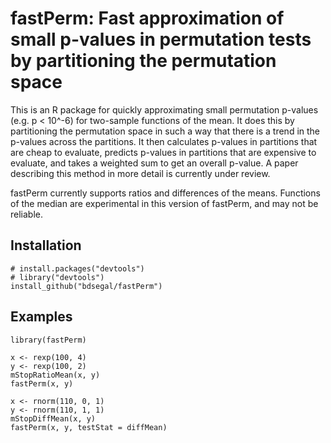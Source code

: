 # fastPerm: Fast approximation of small p-values in permutation tests by partitioning the permutation space

This is an R package for quickly approximating small permutation p-values (e.g. p < 10^-6) for two-sample functions of the mean. It does this by partitioning the permutation space in such a way that there is a trend in the p-values across the partitions. It then calculates p-values in partitions that are cheap to evaluate, predicts p-values in partitions that are expensive to evaluate, and takes a weighted sum to get an overall p-value. A paper describing this method in more detail is currently under review.

fastPerm currently supports ratios and differences of the means. Functions of the median are experimental in this version of fastPerm, and may not be reliable.

## Installation

```{r}
# install.packages("devtools")
# library("devtools")
install_github("bdsegal/fastPerm")
```

## Examples

```{r}
library(fastPerm)

x <- rexp(100, 4)
y <- rexp(100, 2)
mStopRatioMean(x, y)
fastPerm(x, y)

x <- rnorm(110, 0, 1)
y <- rnorm(110, 1, 1)
mStopDiffMean(x, y)
fastPerm(x, y, testStat = diffMean)
```
